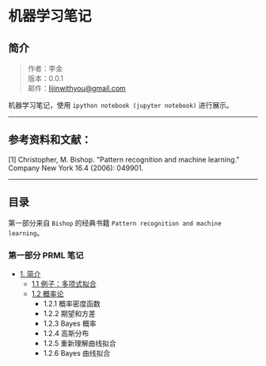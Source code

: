 # 机器学习笔记

## 简介

> 作者：李金 <br>
> 版本：0.0.1<br>
> 邮件：lijinwithyou@gmail.com

机器学习笔记，使用 `ipython notebook (jupyter notebook)` 进行展示。

----

## 参考资料和文献：

[1] Christopher, M. Bishop. "Pattern recognition and machine learning." Company New York 16.4 (2006): 049901.

----

## 目录

第一部分来自 `Bishop` 的经典书籍 `Pattern recognition and machine learning`。

### 第一部分 PRML 笔记

- [1. 简介](Chap-01-Introduction)
    - [1.1 例子：多项式拟合](Chap-01-Introduction/01-01-Example-Polynomial-Curve-Fitting.ipynb)
    - [1.2 概率论](Chap-01-Introduction/01-02-Probability-Theory.ipynb)
        - 1.2.1 概率密度函数
        - 1.2.2 期望和方差
        - 1.2.3 Bayes 概率
        - 1.2.4 高斯分布
        - 1.2.5 重新理解曲线拟合
        - 1.2.6 Bayes 曲线拟合